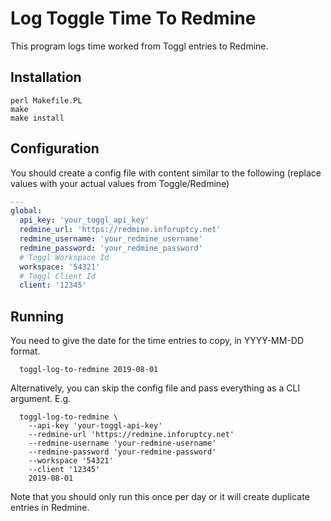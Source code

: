 # Log Toggle Time To Redmine

This program logs time worked from Toggl entries to Redmine.

## Installation

```
perl Makefile.PL
make
make install
```

## Configuration

You should create a config file with content similar to the following (replace
values with your actual values from Toggle/Redmine)

```yaml
---
global:
  api_key: 'your_toggl_api_key'
  redmine_url: 'https://redmine.inforuptcy.net'
  redmine_username: 'your_redmine_username'
  redmine_password: 'your_redmine_password'
  # Toggl Workspace Id
  workspace: '54321'
  # Toggl Client Id
  client: '12345'
```

## Running

You need to give the date for the time entries to copy, in YYYY-MM-DD format.

```
  toggl-log-to-redmine 2019-08-01
```

Alternatively, you can skip the config file and pass everything as a CLI
argument.  E.g.

```
  toggl-log-to-redmine \
    --api-key 'your-toggl-api-key'
    --redmine-url 'https://redmine.inforuptcy.net'
    --redmine-username 'your-redmine-username'
    --redmine-password 'your-redmine-password'
    --workspace '54321'
    --client '12345'
    2019-08-01
```

Note that you should only run this once per day or it will create duplicate
entries in Redmine.
